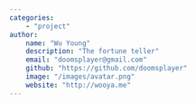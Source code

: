 ```yaml
---
categories:
    - "project"
author:
    name: "Wu Young"
    description: "The fortune teller"
    email: "doomsplayer@gmail.com"
    github: "https://github.com/doomsplayer"
    image: "/images/avatar.png"
    website: "http://wooya.me"
---
```

